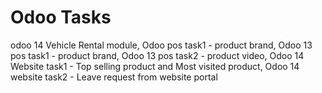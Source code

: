 # Odoo Tasks
odoo 14 Vehicle Rental module, 
Odoo pos task1 - product brand,
Odoo 13 pos task1 - product brand,
Odoo 13 pos task2 - product video,
Odoo 14 Website task1 - Top selling product and Most visited product,
Odoo 14 website task2 - Leave request from website portal
